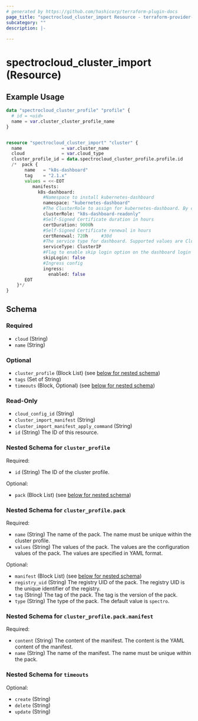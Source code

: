 ```yaml
---
# generated by https://github.com/hashicorp/terraform-plugin-docs
page_title: "spectrocloud_cluster_import Resource - terraform-provider-spectrocloud"
subcategory: ""
description: |-
  
---
```


# spectrocloud_cluster_import (Resource)



## Example Usage

```terraform
data "spectrocloud_cluster_profile" "profile" {
  # id = <uid>
  name = var.cluster_cluster_profile_name
}


resource "spectrocloud_cluster_import" "cluster" {
  name               = var.cluster_name
  cloud              = var.cloud_type
  cluster_profile_id = data.spectrocloud_cluster_profile.profile.id
  /*  pack {
       name   = "k8s-dashboard"
       tag    = "2.1.x"
       values = <<-EOT
          manifests:
            k8s-dashboard:
              #Namespace to install kubernetes-dashboard
              namespace: "kubernetes-dashboard"
              #The ClusterRole to assign for kubernetes-dashboard. By default, a ready-only cluster role is provisioned
              clusterRole: "k8s-dashboard-readonly"
              #Self-Signed Certificate duration in hours
              certDuration: 9000h
              #Self-Signed Certificate renewal in hours
              certRenewal: 720h     #30d
              #The service type for dashboard. Supported values are ClusterIP / LoadBalancer / NodePort
              serviceType: ClusterIP
              #Flag to enable skip login option on the dashboard login page
              skipLogin: false
              #Ingress config
              ingress:
                enabled: false
       EOT
    }*/
}
```

<!-- schema generated by tfplugindocs -->
## Schema

### Required

- `cloud` (String)
- `name` (String)

### Optional

- `cluster_profile` (Block List) (see [below for nested schema](#nestedblock--cluster_profile))
- `tags` (Set of String)
- `timeouts` (Block, Optional) (see [below for nested schema](#nestedblock--timeouts))

### Read-Only

- `cloud_config_id` (String)
- `cluster_import_manifest` (String)
- `cluster_import_manifest_apply_command` (String)
- `id` (String) The ID of this resource.

<a id="nestedblock--cluster_profile"></a>
### Nested Schema for `cluster_profile`

Required:

- `id` (String) The ID of the cluster profile.

Optional:

- `pack` (Block List) (see [below for nested schema](#nestedblock--cluster_profile--pack))

<a id="nestedblock--cluster_profile--pack"></a>
### Nested Schema for `cluster_profile.pack`

Required:

- `name` (String) The name of the pack. The name must be unique within the cluster profile.
- `values` (String) The values of the pack. The values are the configuration values of the pack. The values are specified in YAML format.

Optional:

- `manifest` (Block List) (see [below for nested schema](#nestedblock--cluster_profile--pack--manifest))
- `registry_uid` (String) The registry UID of the pack. The registry UID is the unique identifier of the registry.
- `tag` (String) The tag of the pack. The tag is the version of the pack.
- `type` (String) The type of the pack. The default value is `spectro`.

<a id="nestedblock--cluster_profile--pack--manifest"></a>
### Nested Schema for `cluster_profile.pack.manifest`

Required:

- `content` (String) The content of the manifest. The content is the YAML content of the manifest.
- `name` (String) The name of the manifest. The name must be unique within the pack.




<a id="nestedblock--timeouts"></a>
### Nested Schema for `timeouts`

Optional:

- `create` (String)
- `delete` (String)
- `update` (String)


